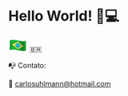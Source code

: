 <h1>
  Hello World!
  🤘💻
</h1>  

<img style="margin: 0 auto" alt="Brazil!" src="https://github.com/carlosuhlmann/carlosuhlmann/blob/master/brazil.gif" height="25"> :brazil:
  

  :mailbox_with_no_mail: Contato:


  :email: carlosuhlmann@hotmail.com




<!---
## GitHub Status:
![github stats](https://github-readme-stats.vercel.app/api?username=carlosuhlmann&show_icons=true)
## Top Languages Card:
[![Top Langs](https://github-readme-stats.vercel.app/api/top-langs/?username=carlosuhlmann)](https://github.com/carlosuhlmann/github-readme-stats)
-->






